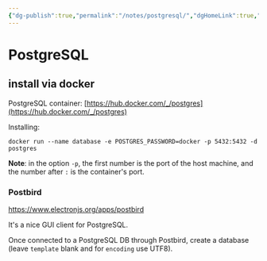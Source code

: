 ```yaml
---
{"dg-publish":true,"permalink":"/notes/postgresql/","dgHomeLink":true,"dgPassFrontmatter":false}
---
```


# PostgreSQL

## install via docker

PostgreSQL container: [https://hub.docker.com/_/postgres](https://hub.docker.com/_/postgres)

Installing:
```
docker run --name database -e POSTGRES_PASSWORD=docker -p 5432:5432 -d postgres
```

**Note**: in the option `-p`, the first number is the port of the host machine, and the number after `:` is the container's port.


### Postbird

https://www.electronjs.org/apps/postbird

It's a nice GUI client for PostgreSQL.

Once connected to a PostgreSQL DB through Postbird, create a database (leave `template` blank and for `encoding` use UTF8).


